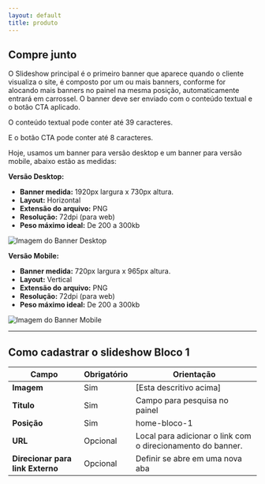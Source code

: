 ```yaml
---
layout: default
title: produto
---
```


## Compre junto 


O Slideshow principal é o primeiro banner que aparece quando o cliente visualiza o site, é composto por um ou mais banners, conforme for alocando mais banners no painel na mesma posição, automaticamente entrará em carrossel. O banner deve ser enviado com o conteúdo textual e o botão CTA aplicado.

O conteúdo textual pode conter até 39 caracteres.

E o botão CTA pode conter até 8 caracteres.

Hoje, usamos um banner para versão desktop e um banner para versão mobile, abaixo estão as medidas:

**Versão Desktop:**

- **Banner medida:** 1920px largura x 730px altura.
- **Layout:** Horizontal
- **Extensão do arquivo:** PNG
- **Resolução:** 72dpi (para web)
- **Peso máximo ideal:** De 200 a 300kb

![Imagem do Banner Desktop](https://inobvia.gitbook.io/~gitbook/image?url=https%3A%2F%2F2653585157-files.gitbook.io%2F%7E%2Ffiles%2Fv0%2Fb%2Fgitbook-x-prod.appspot.com%2Fo%2Fspaces%252FyCgNbBZNH0iSlcCxpIIE%252Fuploads%252FtPOIkwOB6P8xrgPe4tp7%252Fimage.png%3Falt%3Dmedia%26token%3D7462d3ce-f614-4e06-a946-548c1fcbc266&width=768&dpr=4&quality=100&sign=6364fec&sv=1)

**Versão Mobile:**

- **Banner medida:** 720px largura x 965px altura.
- **Layout:** Vertical
- **Extensão do arquivo:** PNG
- **Resolução:** 72dpi (para web)
- **Peso máximo ideal:** De 200 a 300kb

![Imagem do Banner Mobile](https://inobvia.gitbook.io/~gitbook/image?url=https%3A%2F%2F2653585157-files.gitbook.io%2F%7E%2Ffiles%2Fv0%2Fb%2Fgitbook-x-prod.appspot.com%2Fo%2Fspaces%252FyCgNbBZNH0iSlcCxpIIE%252Fuploads%252FBM4v964i7NYoDvQHBqVV%252Fimage.png%3Falt%3Dmedia%26token%3D9c2e96b9-26c6-4cdd-a3c7-88fbc2f55ac8&width=768&dpr=4&quality=100&sign=11582bc7&sv=1)


---

## Como cadastrar o slideshow Bloco 1


| Campo                                        | Obrigatório | Orientação                                                                                                                                      |
|----------------------------------------------|-------------|-------------------------------------------------------------------------------------------------------------------------------------------------|
| **Imagem**                                   | Sim         | [Esta descritivo acima]                             |
| **Titulo**                                   | Sim         | Campo para pesquisa no painel                                                                                                                  |
| **Posição**                                  | Sim         | home-bloco-1                                                                                                                                     |
| **URL**                                      | Opcional    | Local para adicionar o link com o direcionamento do banner.                                                                                     |
| **Direcionar para link Externo**             | Opcional    | Definir se abre em uma nova aba                                                                                                                 |



<br>
<br>

<br>
<br>
